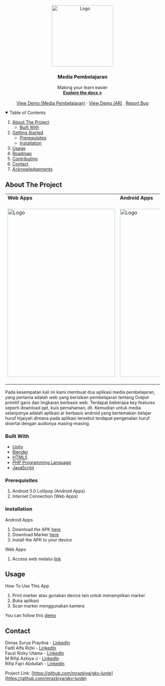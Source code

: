 <!--
*** Thanks for checking out the Best-README-Template. If you have a suggestion
*** that would make this better, please fork the repo and create a pull request
*** or simply open an issue with the tag "enhancement".
*** Thanks again! Now go create something AMAZING! :D
-->



<!-- PROJECT SHIELDS -->
<!--
*** I'm using markdown "reference style" links for readability.
*** Reference links are enclosed in brackets [ ] instead of parentheses ( ).
*** See the bottom of this document for the declaration of the reference variables
*** for contributors-url, forks-url, etc. This is an optional, concise syntax you may use.
*** https://www.markdownguide.org/basic-syntax/#reference-style-links
-->



<!-- PROJECT LOGO -->
<br />
<p align="center">
  <a href="https://github.com/othneildrew/Best-README-Template">
    <img src="images/icon.png" alt="Logo" width="200" height="200">
  </a>

  <h3 align="center">Media Pembelajaran</h3>

  <p align="center">
    Making your learn easier
    <br />
    <a href="https://github.com/mrazkiya/gkv-lurde/"><strong>Explore the docs »</strong></a>
    <br />
    <br />
    <a href="https://youtu.be/6pdZGNVzaKw">View Demo (Media Pembelajaran)</a>
    ·
    <a href="https://youtu.be/6pdZGNVzaKw">View Demo (AR)</a>
    .
    <a href="https://github.com/windaangellina/RustDetector/issues">Report Bug</a>
  </p>
</p>



<!-- TABLE OF CONTENTS -->
<details open="open">
  <summary>Table of Contents</summary>
  <ol>
    <li>
      <a href="#about-the-project">About The Project</a>
      <ul>
        <li><a href="#built-with">Built With</a></li>
      </ul>
    </li>
    <li>
      <a href="#getting-started">Getting Started</a>
      <ul>
        <li><a href="#prerequisites">Prerequisites</a></li>
        <li><a href="#installation">Installation</a></li>
      </ul>
    </li>
    <li><a href="#usage">Usage</a></li>
    <li><a href="#roadmap">Roadmap</a></li>
    <li><a href="#contributing">Contributing</a></li>
<!--     <li><a href="#license">License</a></li> -->
    <li><a href="#contact">Contact</a></li>
    <li><a href="#acknowledgements">Acknowledgements</a></li>
  </ol>
</details>



<!-- ABOUT THE PROJECT -->
## About The Project

<table>
    <tr>
        <td><strong>     Web Apps          </strong></td>
        <td><strong>  Android Apps     </strong></td>
    </tr>
    <tr>
        <td>
          <span>&nbsp;&nbsp;&nbsp;&nbsp;&nbsp;&nbsp;&nbsp;&nbsp;</span>
          <img src="images/splashscreen.png" alt="Logo" width="350" height="546.5">
          <span>&nbsp;&nbsp;&nbsp;&nbsp;&nbsp;&nbsp;&nbsp;&nbsp;</span>
        </td>
        <td>
          <span>&nbsp;&nbsp;&nbsp;&nbsp;&nbsp;&nbsp;&nbsp;&nbsp;</span>
          <img src="images/top_layout.png" alt="Logo" width="350" height="546.5">
          <span>&nbsp;&nbsp;&nbsp;&nbsp;&nbsp;&nbsp;&nbsp;&nbsp;</span>
      </td>
    </tr>
</table>
    
Pada kesempatan kali ini kami membuat dua aplikasi media pembelajaran, yang pertama adalah web yang berisikan pembelajaran tentang Output primitif garis dan lingkaran berbasis web. Terdapat beberapa key features seperti download ppt, kuis pemahaman, dll. Kemudian untuk media selanjutnya adalah aplikasi ar berbasis android yang bertemakan belajar huruf hijaiyah dimana pada aplikasi tersebut terdapat pengenalan huruf disertai dengan audionya masing-masing.


### Built With

* [Unity](https://unity.com/)
* [Blender](https://www.blender.org/)
* [HTML5](https://cloud.google.com)
* [PHP Programming Language](https://www.php.net/)
* [JavaScript](https://www.javascript.com/)



### Prerequisites

1. Android 5.0 Lollipop (Android Apps)
2. Internet Connection (Web Apps)

### Installation

Android Apps
1. Download the APK [here](https://bit.ly/DikobulAPK)
2. Download Marker [here]()
3. Install the APK to your device


Web Apps
1. Access web melalui [link](http://gkvlurde.logart.id/) 



<!-- USAGE EXAMPLES -->
## Usage

How To Use This App
1. Print marker atau gunakan device lain untuk menampilkan marker
2. Buka aplikasi
3. Scan marker menggunakan kamera

You can follow this [demo](https://youtu.be/ERyjl43uAzk)




<!-- CONTACT -->
## Contact

Dimas Surya Prayitna - [LinkedIn](https://www.linkedin.com/in/auboktav/)  <br>
Fadli Alfa Rizki - [LinkedIn](https://www.linkedin.com/in/hendra-lingga-wijaya-955b80207/)  <br>
Fauzi Rizky Utama - [LinkedIn](https://www.linkedin.com/in/lenyarinda/)  <br>
M Rifqi Azkiya J - [LinkedIn](https://www.linkedin.com/in/mrazkiya/)  <br>
Rifqi Fajri Abdullah - [LinkedIn](http://www.linkedin.com/in/rudiharyanto/) <br>

Project Link: [https://github.com/mrazkiya/gkv-lurde](https://github.com/mrazkiya/gkv-lurde)






<!-- MARKDOWN LINKS & IMAGES -->
<!-- https://www.markdownguide.org/basic-syntax/#reference-style-links -->
[contributors-shield]: https://img.shields.io/github/contributors/othneildrew/Best-README-Template.svg?style=for-the-badge
[contributors-url]: https://github.com/othneildrew/Best-README-Template/graphs/contributors
[forks-shield]: https://img.shields.io/github/forks/othneildrew/Best-README-Template.svg?style=for-the-badge
[forks-url]: https://github.com/othneildrew/Best-README-Template/network/members
[stars-shield]: https://img.shields.io/github/stars/othneildrew/Best-README-Template.svg?style=for-the-badge
[stars-url]: https://github.com/othneildrew/Best-README-Template/stargazers
[issues-shield]: https://img.shields.io/github/issues/othneildrew/Best-README-Template.svg?style=for-the-badge
[issues-url]: https://github.com/othneildrew/Best-README-Template/issues
[license-shield]: https://img.shields.io/github/license/othneildrew/Best-README-Template.svg?style=for-the-badge
[license-url]: https://github.com/othneildrew/Best-README-Template/blob/master/LICENSE.txt
[linkedin-shield]: https://img.shields.io/badge/-LinkedIn-black.svg?style=for-the-badge&logo=linkedin&colorB=555
[linkedin-url]: https://linkedin.com/in/othneildrew
[product-screenshot]: images/screenshot.png
